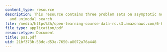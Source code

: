```yaml
---
content_type: resource
description: This resource contains three problem sets on asymptotic notation, recurrences
  and unimodal search.
file: /media/https%3A/open-learning-course-data-rc.s3.amazonaws.com/6-046j-introduction-to-algorithms-sma-5503-fall-2005/21bf373b58dcd53a7650a8072a76a448_ps1.pdf
file_type: application/pdf
resourcetype: Document
title: ps1.pdf
uid: 21bf373b-58dc-d53a-7650-a8072a76a448
---
```

